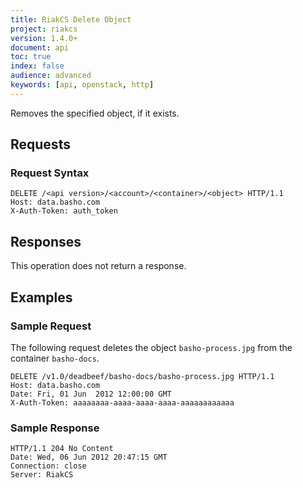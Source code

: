 ```yaml
---
title: RiakCS Delete Object
project: riakcs
version: 1.4.0+
document: api
toc: true
index: false
audience: advanced
keywords: [api, openstack, http]
---
```


Removes the specified object, if it exists.

## Requests

### Request Syntax

```
DELETE /<api version>/<account>/<container>/<object> HTTP/1.1
Host: data.basho.com
X-Auth-Token: auth_token
```

## Responses

This operation does not return a response.

## Examples

### Sample Request

The following request deletes the object `basho-process.jpg` from the container `basho-docs`.

```
DELETE /v1.0/deadbeef/basho-docs/basho-process.jpg HTTP/1.1
Host: data.basho.com
Date: Fri, 01 Jun  2012 12:00:00 GMT
X-Auth-Token: aaaaaaaa-aaaa-aaaa-aaaa-aaaaaaaaaaaa
```

### Sample Response

```
HTTP/1.1 204 No Content
Date: Wed, 06 Jun 2012 20:47:15 GMT
Connection: close
Server: RiakCS
```
